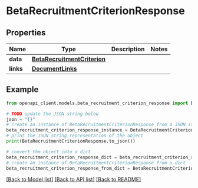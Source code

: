 # BetaRecruitmentCriterionResponse


## Properties

Name | Type | Description | Notes
------------ | ------------- | ------------- | -------------
**data** | [**BetaRecruitmentCriterion**](BetaRecruitmentCriterion.md) |  | 
**links** | [**DocumentLinks**](DocumentLinks.md) |  | 

## Example

```python
from openapi_client.models.beta_recruitment_criterion_response import BetaRecruitmentCriterionResponse

# TODO update the JSON string below
json = "{}"
# create an instance of BetaRecruitmentCriterionResponse from a JSON string
beta_recruitment_criterion_response_instance = BetaRecruitmentCriterionResponse.from_json(json)
# print the JSON string representation of the object
print(BetaRecruitmentCriterionResponse.to_json())

# convert the object into a dict
beta_recruitment_criterion_response_dict = beta_recruitment_criterion_response_instance.to_dict()
# create an instance of BetaRecruitmentCriterionResponse from a dict
beta_recruitment_criterion_response_from_dict = BetaRecruitmentCriterionResponse.from_dict(beta_recruitment_criterion_response_dict)
```
[[Back to Model list]](../README.md#documentation-for-models) [[Back to API list]](../README.md#documentation-for-api-endpoints) [[Back to README]](../README.md)


